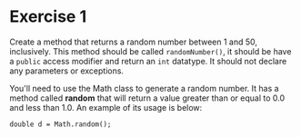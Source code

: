 # Exercise 1

Create a method that returns a random number between 1 and 50, inclusively. This method should be called `randomNumber()`, it should be have a `public` access modifier and return an `int` datatype. It should not declare any parameters or exceptions. 

You'll need to use the Math class to generate a random number. It has a method called **random** that will return a value greater than or equal to 0.0 and less than 1.0. An example of its usage is below:

`double d = Math.random();`
